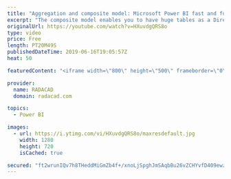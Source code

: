 ```yaml
---
title: "Aggregation and composite model: Microsoft Power BI fast and furious - THR3016"
excerpt: "The composite model enables you to have huge tables as a DirectQuery source, and some other smaller tables as in import mode. When we talk about huge tables, performance is always a challenge. In this session, we talk in-depth about how aggregations can be helpful for speeding up performance. You can"
originalUrl: https://youtube.com/watch?v=HXuvdgQRS8o
type: video
price: Free
length: PT20M49S
publishedDateTime: 2019-06-16T19:05:57Z
heat: 50

featuredContent: "<iframe width=\"800\" height=\"500\" frameborder=\"0\" src=\"https://www.youtube.com/embed/HXuvdgQRS8o\" allow=\"accelerometer; autoplay; encrypted-media; gyroscope; picture-in-picture\" allowfullscreen></iframe>"

provider:
  name: RADACAD
  domain: radacad.com

topics:
  - Power BI

images:
  - url: https://i.ytimg.com/vi/HXuvdgQRS8o/maxresdefault.jpg
    width: 1280
    height: 720
    isCached: true

secured: "ft2wrunIQv7h8THeddMiGmZb4f+/xnoLjSpghJmSAqbBu26vZCHYvfD409ewzVt1EkNDG9PIr5sTBm8kfcnK8eaDT+d6733UiFadtlFaRJAOB7j0c8tzBcBkMVx4yy8FOYDb+MAeQ07xLnvDNtu0ZC4d6dXDA1h9o3wcg0fJPIw43iR2nEoQ2XL3t3KQUGpWjUQaZBpAuRHtOC4cRYESvoIXRZuFCmvT02i+VWQLLpUjAK0jE6AbIygarGLlPuQ+amWkUX0Qy8QjXAHSxHDtHXCbwlnWEY+GvmFXZ4dVRB4jq4lcU1+Ho6s83Kkz+LfZrdin5CHQGSgJl8/UmIx7HSObPEX6JMs23aDL1xdlXeIRzEYrTFpjFELJQVVYhhUw+cOQqJ/6Dc7a15Ck827Eg1GGkVuWe05GMVO1Tjo0BpM=;slGEZFc2DW2tLm/CG2dkeA=="
---
```


